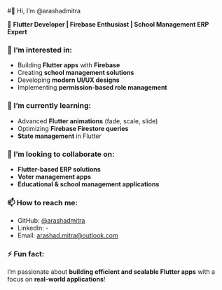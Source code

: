 #👋 Hi, I’m @arashadmitra  

🚀 **Flutter Developer | Firebase Enthusiast | School Management ERP Expert**  

### 👀 I’m interested in:  
- Building **Flutter apps** with **Firebase**  
- Creating **school management solutions**  
- Developing **modern UI/UX designs**  
- Implementing **permission-based role management**  

### 🌱 I’m currently learning:  
- Advanced **Flutter animations** (fade, scale, slide)  
- Optimizing **Firebase Firestore queries**  
- **State management** in Flutter  

### 💞️ I’m looking to collaborate on:  
- **Flutter-based ERP solutions**  
- **Voter management apps**  
- **Educational & school management applications**  

### 📫 How to reach me:  
- GitHub: [@arashadmitra](https://github.com/arashadmitra)  
- LinkedIn: - 
- Email: arashad.mitra@outlook.com 

### ⚡ Fun fact:  
I’m passionate about **building efficient and scalable Flutter apps** with a focus on **real-world applications**!  
